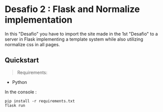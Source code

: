 # Desafio 2 : Flask and Normalize implementation

In this "Desafio" you have to import the site made in the 1st "Desafio" to a server in Flask implementing a template system while also utilizing normalize css in all pages.

## Quickstart

>Requirements:

- Python


[//]: # (breaklist)
In the console :

    pip install -r requirements.txt
    flask run